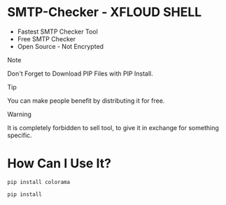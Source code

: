 # SMTP-Checker - XFLOUD SHELL 
* Fastest SMTP Checker Tool
* Free SMTP Checker
* Open Source - Not Encrypted

> [!NOTE]
> Don't Forget to Download PIP Files with PIP Install.

> [!TIP]
> You can make people benefit by distributing it for free.

> [!WARNING]
> It is completely forbidden to sell tool, to give it in exchange for something specific.


# How Can I Use It? # 

``` pip install colorama ```

``` pip install ```

``` 
